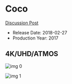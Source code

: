 # Coco

[Discussion Post](https://www.avsforum.com/threads/bass-eq-for-filtered-movies.2995212/post-56753022)

* Release Date: 2018-02-27
* Production Year: 2017

## 4K/UHD/ATMOS

![img 0](https://fanart.tv/fanart/movies/354912/moviethumb/coco-5a01bd86ee340.jpg)

![img 1](https://i.imgur.com/uqxlYuO.png)

